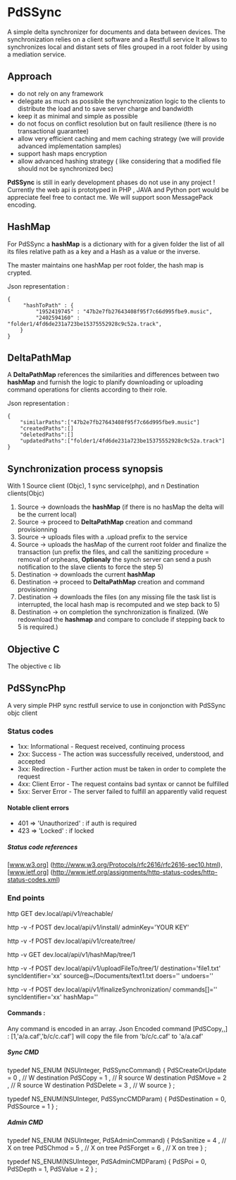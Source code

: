 # PdSSync #

A simple delta synchronizer for documents and data between devices.
The synchronization relies on a client software and a Restfull service 
It allows to synchronizes local and distant sets of files grouped in a root folder by using a mediation service.

## Approach ##   

- do not rely on any framework
- delegate as much as possible the synchronization logic to the clients to distribute the load and to save server charge and bandwidth
- keep it as minimal and simple as possible
- do not focus on conflict resolution but on fault resilience (there is no transactional guarantee)
- allow very efficient caching and mem caching strategy (we will provide advanced implementation samples)
- support hash maps encryption
- allow advanced hashing strategy ( like considering that a modified file should not be synchronized bec) 

**PdSSync** is still in early development phases do not use in any project !
Currently the web api is prototyped in PHP , JAVA and Python port would be appreciate feel free to contact me.
We will support soon MessagePack encoding.

## HashMap  ##

For PdSSync a **hashMap** is a dictionary with for a given folder the list of all its files relative path as a key and a Hash as a value or the inverse.

The master maintains one hashMap per root folder, the hash map is crypted.

Json representation :

	{
		 "hashToPath" : {
    		 "1952419745" : "47b2e7fb27643408f95f7c66d995fbe9.music",
    		 "2402594160" : "folder1/4fd6de231a723be15375552928c9c52a.track",	
  		}
	}

## DeltaPathMap ##

A **DeltaPathMap** references the similarities and differences between two **hashMap** and furnish the logic to planify downloading or uploading command operations for clients according to their role.

Json representation : 

	{
		"similarPaths":["47b2e7fb27643408f95f7c66d995fbe9.music"]
		"createdPaths":[]
		"deletedPaths":[]
		"updatedPaths":["folder1/4fd6de231a723be15375552928c9c52a.track"]
	}


## Synchronization process synopsis ##

With 1 Source client (Objc), 1 sync service(php), and n Destination clients(Objc)

1. Source -> downloads the **hashMap** (if there is no hasMap the delta will be the current local)
2. Source -> proceed to **DeltaPathMap** creation and command provisionning
3. Source -> uploads files with a .upload prefix to the service 
4. Source -> uploads the hasMap of the current root folder and finalize the transaction (un prefix the files, and call the sanitizing procedure =  removal of orpheans, **Optionaly** the synch server can send a push notification to the slave clients to force the step 5)
5. Destination -> downloads the current **hashMap**
6. Destination -> proceed to **DeltaPathMap** creation and command provisionning
7. Destination -> downloads the files (on any missing file the task list is interrupted, the local hash map is recomputed and we step back to 5)
8. Destination -> on completion the synchronization is finalized. (We redownload the **hashmap** and compare to conclude if stepping back to 5 is required.)


## Objective C ##
The objective c lib 

## PdSSyncPhp ##
A very simple PHP sync restfull service to use in conjonction with PdSSync objc client

### Status codes ###

* 1xx: Informational - Request received, continuing process
* 2xx: Success - The action was successfully received, understood, and accepted
* 3xx: Redirection - Further action must be taken in order to complete the request
* 4xx: Client Error - The request contains bad syntax or cannot be fulfilled
* 5xx: Server Error - The server failed to fulfill an apparently valid request

#### Notable client errors ####

* 401 => 'Unauthorized' : if auth is required
* 423 => 'Locked' : if locked

##### Status code references ####
[www.w3.org] (http://www.w3.org/Protocols/rfc2616/rfc2616-sec10.html), [www.ietf.org] (http://www.ietf.org/assignments/http-status-codes/http-status-codes.xml)

### End points ###

http GET dev.local/api/v1/reachable/

http -v -f POST dev.local/api/v1/install/ adminKey='YOUR KEY'

http -v -f POST dev.local/api/v1/create/tree/

http -v GET dev.local/api/v1/hashMap/tree/1

http -v -f POST dev.local/api/v1/uploadFileTo/tree/1/ destination='file1.txt'  syncIdentifier='xx' source@~/Documents/text1.txt  doers='' undoers=''

http -v -f POST dev.local/api/v1/finalizeSynchronization/ commands[]='<encodedCommand>'  syncIdentifier='xx' hashMap=''

#### Commands  : ####

Any command is encoded in an array.
Json Encoded command [PdSCopy,<PdSDestination>,<PdSSource>] : [1,'a/a.caf','b/c/c.caf'] will copy the file from 'b/c/c.caf' to 'a/a.caf'

##### Sync CMD ####

typedef NS_ENUM (NSUInteger,
                  PdSSyncCommand) {
    PdSCreateOrUpdate   = 0 , // W destination
    PdSCopy     		= 1 , // R source W destination
    PdSMove     		= 2 , // R source W destination
    PdSDelete   		= 3 , // W source
} ;

typedef NS_ENUM(NSUInteger,
                PdSSyncCMDParam) {
    PdSDestination = 0,
    PdSSource      = 1
} ;

##### Admin CMD  #####

typedef NS_ENUM (NSUInteger,
                 PdSAdminCommand) {
    PdsSanitize    = 4 , // X on tree
    PdSChmod       = 5 , // X on tree
    PdSForget      = 6 , // X on tree
} ;

typedef NS_ENUM(NSUInteger,
                PdSAdminCMDParam) {
    PdSPoi         = 0,
    PdSDepth       = 1,
    PdSValue       = 2
} ;



